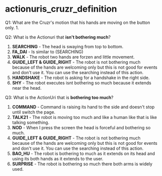 # actionuris_cruzr_definition

Q1: What are the Cruzr's motion that his hands are moving on the button only.
1.

Q2: What is the Actionuri that **isn't bothering much**?
1. **SEARCHING** - The head is swaying from top to bottom.
2. **FA_DAI** - Is similar to (SEARCHING)
3. **WALK** - The robot two hands are forzen and little movement.
4. **GUIDE_LEFT & GUIDE_RIGHT** - The robot is not bothering much because of the hands are welcoming only but this is not good for events and don't use it. You can use the searching instead of this action.
5. **HANDSHAKE** - The robot is asking for a handshake in the right side.
6. **SHY** - The robot executes isnt bothering so much because it extends near the head.

Q3: What is the ActionUri that is **bothering too much**?
1. **COMMAND** - Command is raising its hand to the side and doesn't stop until switch the page.
2. **TALK21** - The robot is moving too much and like a human like that is like talking something.
3. **NOD** - When I press the screen the head is forceful and bothering so much.
4. **GUIDE_LEFT & GUIDE_RIGHT** - The robot is not bothering much because of the hands are welcoming only but this is not good for events and don't use it. You can use the searching instead of this action.
5. **BAO_HU** - The robot is bothering to much as it extends on its head and using its both hands as it extends to the user.
6. **SURPRISE** - The robot is bothering so much there both arms is widely used.


